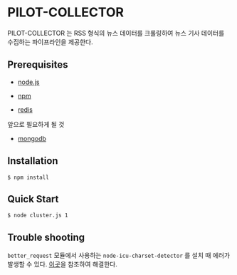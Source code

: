 # PILOT-COLLECTOR

PILOT-COLLECTOR 는 RSS 형식의 뉴스 데이터를 크롤링하여 뉴스 기사 데이터를 수집하는 파이프라인을 제공한다.

## Prerequisites

* [node.js](http://www.nodejs.org/)

* [npm](http://www.npmjs.org/)

* [redis](http://www.redis.io/)

앞으로 필요하게 될 것

* [mongodb](http://www.nodejs.org/)

## Installation

    $ npm install

## Quick Start

    $ node cluster.js 1


## Trouble shooting


`better_request` 모듈에서 사용하는 `node-icu-charset-detector` 를 설치 때 에러가 발생할 수 있다. [이곳](https://github.com/mooz/node-icu-charset-detector#Installation)을 참조하여 해결한다.

